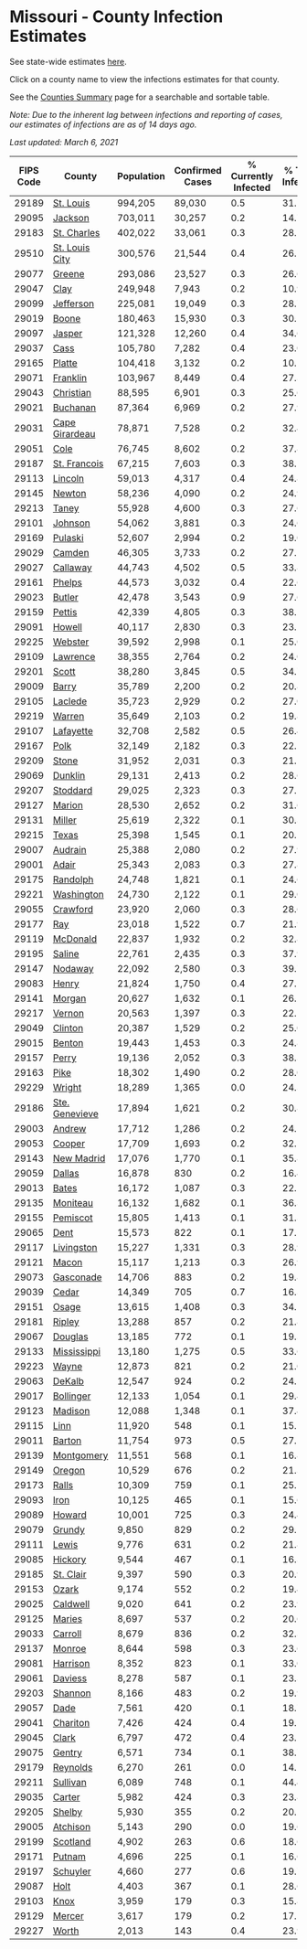 # Missouri - County Infection Estimates

See state-wide estimates [here](/infections/us-mo).

Click on a county name to view the infections estimates for that county.

See the [Counties Summary](/infections/summary-counties) page for a searchable and sortable table.

*Note: Due to the inherent lag between infections and reporting of cases, our estimates of infections are as of 14 days ago.*

*Last updated: March 6, 2021*

|   FIPS Code |                           County |   Population |   Confirmed Cases |   % Currently Infected |   % Total Infected |
|-------------|----------------------------------|--------------|-------------------|------------------------|--------------------|
|       29189 |           [St. Louis](st.-louis) |      994,205 |            89,030 |                    0.5 |               31.1 |
|       29095 |               [Jackson](jackson) |      703,011 |            30,257 |                    0.2 |               14.7 |
|       29183 |       [St. Charles](st.-charles) |      402,022 |            33,061 |                    0.3 |               28.1 |
|       29510 | [St. Louis City](st.-louis-city) |      300,576 |            21,544 |                    0.4 |               26.1 |
|       29077 |                 [Greene](greene) |      293,086 |            23,527 |                    0.3 |               26.6 |
|       29047 |                     [Clay](clay) |      249,948 |             7,943 |                    0.2 |               10.9 |
|       29099 |           [Jefferson](jefferson) |      225,081 |            19,049 |                    0.3 |               28.7 |
|       29019 |                   [Boone](boone) |      180,463 |            15,930 |                    0.3 |               30.1 |
|       29097 |                 [Jasper](jasper) |      121,328 |            12,260 |                    0.4 |               34.6 |
|       29037 |                     [Cass](cass) |      105,780 |             7,282 |                    0.4 |               23.0 |
|       29165 |                 [Platte](platte) |      104,418 |             3,132 |                    0.2 |               10.1 |
|       29071 |             [Franklin](franklin) |      103,967 |             8,449 |                    0.4 |               27.3 |
|       29043 |           [Christian](christian) |       88,595 |             6,901 |                    0.3 |               25.6 |
|       29021 |             [Buchanan](buchanan) |       87,364 |             6,969 |                    0.2 |               27.9 |
|       29031 | [Cape Girardeau](cape-girardeau) |       78,871 |             7,528 |                    0.2 |               32.4 |
|       29051 |                     [Cole](cole) |       76,745 |             8,602 |                    0.2 |               37.8 |
|       29187 |     [St. Francois](st.-francois) |       67,215 |             7,603 |                    0.3 |               38.1 |
|       29113 |               [Lincoln](lincoln) |       59,013 |             4,317 |                    0.4 |               24.8 |
|       29145 |                 [Newton](newton) |       58,236 |             4,090 |                    0.2 |               24.9 |
|       29213 |                   [Taney](taney) |       55,928 |             4,600 |                    0.3 |               27.6 |
|       29101 |               [Johnson](johnson) |       54,062 |             3,881 |                    0.3 |               24.6 |
|       29169 |               [Pulaski](pulaski) |       52,607 |             2,994 |                    0.2 |               19.0 |
|       29029 |                 [Camden](camden) |       46,305 |             3,733 |                    0.2 |               27.1 |
|       29027 |             [Callaway](callaway) |       44,743 |             4,502 |                    0.5 |               33.8 |
|       29161 |                 [Phelps](phelps) |       44,573 |             3,032 |                    0.4 |               22.6 |
|       29023 |                 [Butler](butler) |       42,478 |             3,543 |                    0.9 |               27.6 |
|       29159 |                 [Pettis](pettis) |       42,339 |             4,805 |                    0.3 |               38.2 |
|       29091 |                 [Howell](howell) |       40,117 |             2,830 |                    0.3 |               23.2 |
|       29225 |               [Webster](webster) |       39,592 |             2,998 |                    0.1 |               25.0 |
|       29109 |             [Lawrence](lawrence) |       38,355 |             2,764 |                    0.2 |               24.0 |
|       29201 |                   [Scott](scott) |       38,280 |             3,845 |                    0.5 |               34.7 |
|       29009 |                   [Barry](barry) |       35,789 |             2,200 |                    0.2 |               20.8 |
|       29105 |               [Laclede](laclede) |       35,723 |             2,929 |                    0.2 |               27.0 |
|       29219 |                 [Warren](warren) |       35,649 |             2,103 |                    0.2 |               19.8 |
|       29107 |           [Lafayette](lafayette) |       32,708 |             2,582 |                    0.5 |               26.4 |
|       29167 |                     [Polk](polk) |       32,149 |             2,182 |                    0.3 |               22.2 |
|       29209 |                   [Stone](stone) |       31,952 |             2,031 |                    0.3 |               21.1 |
|       29069 |               [Dunklin](dunklin) |       29,131 |             2,413 |                    0.2 |               28.6 |
|       29207 |             [Stoddard](stoddard) |       29,025 |             2,323 |                    0.3 |               27.5 |
|       29127 |                 [Marion](marion) |       28,530 |             2,652 |                    0.2 |               31.6 |
|       29131 |                 [Miller](miller) |       25,619 |             2,322 |                    0.1 |               30.3 |
|       29215 |                   [Texas](texas) |       25,398 |             1,545 |                    0.1 |               20.1 |
|       29007 |               [Audrain](audrain) |       25,388 |             2,080 |                    0.2 |               27.9 |
|       29001 |                   [Adair](adair) |       25,343 |             2,083 |                    0.3 |               27.8 |
|       29175 |             [Randolph](randolph) |       24,748 |             1,821 |                    0.1 |               24.6 |
|       29221 |         [Washington](washington) |       24,730 |             2,122 |                    0.1 |               29.0 |
|       29055 |             [Crawford](crawford) |       23,920 |             2,060 |                    0.3 |               28.6 |
|       29177 |                       [Ray](ray) |       23,018 |             1,522 |                    0.7 |               21.9 |
|       29119 |             [McDonald](mcdonald) |       22,837 |             1,932 |                    0.2 |               32.8 |
|       29195 |                 [Saline](saline) |       22,761 |             2,435 |                    0.3 |               37.9 |
|       29147 |               [Nodaway](nodaway) |       22,092 |             2,580 |                    0.3 |               39.7 |
|       29083 |                   [Henry](henry) |       21,824 |             1,750 |                    0.4 |               27.1 |
|       29141 |                 [Morgan](morgan) |       20,627 |             1,632 |                    0.1 |               26.2 |
|       29217 |                 [Vernon](vernon) |       20,563 |             1,397 |                    0.3 |               22.5 |
|       29049 |               [Clinton](clinton) |       20,387 |             1,529 |                    0.2 |               25.0 |
|       29015 |                 [Benton](benton) |       19,443 |             1,453 |                    0.3 |               24.8 |
|       29157 |                   [Perry](perry) |       19,136 |             2,052 |                    0.3 |               38.3 |
|       29163 |                     [Pike](pike) |       18,302 |             1,490 |                    0.2 |               28.0 |
|       29229 |                 [Wright](wright) |       18,289 |             1,365 |                    0.0 |               24.3 |
|       29186 | [Ste. Genevieve](ste.-genevieve) |       17,894 |             1,621 |                    0.2 |               30.8 |
|       29003 |                 [Andrew](andrew) |       17,712 |             1,286 |                    0.2 |               24.5 |
|       29053 |                 [Cooper](cooper) |       17,709 |             1,693 |                    0.2 |               32.5 |
|       29143 |         [New Madrid](new-madrid) |       17,076 |             1,770 |                    0.1 |               35.8 |
|       29059 |                 [Dallas](dallas) |       16,878 |               830 |                    0.2 |               16.4 |
|       29013 |                   [Bates](bates) |       16,172 |             1,087 |                    0.3 |               22.2 |
|       29135 |             [Moniteau](moniteau) |       16,132 |             1,682 |                    0.1 |               36.3 |
|       29155 |             [Pemiscot](pemiscot) |       15,805 |             1,413 |                    0.1 |               31.3 |
|       29065 |                     [Dent](dent) |       15,573 |               822 |                    0.1 |               17.5 |
|       29117 |         [Livingston](livingston) |       15,227 |             1,331 |                    0.3 |               28.9 |
|       29121 |                   [Macon](macon) |       15,117 |             1,213 |                    0.3 |               26.9 |
|       29073 |           [Gasconade](gasconade) |       14,706 |               883 |                    0.2 |               19.8 |
|       29039 |                   [Cedar](cedar) |       14,349 |               705 |                    0.7 |               16.3 |
|       29151 |                   [Osage](osage) |       13,615 |             1,408 |                    0.3 |               34.1 |
|       29181 |                 [Ripley](ripley) |       13,288 |               857 |                    0.2 |               21.8 |
|       29067 |               [Douglas](douglas) |       13,185 |               772 |                    0.1 |               19.3 |
|       29133 |       [Mississippi](mississippi) |       13,180 |             1,275 |                    0.5 |               33.6 |
|       29223 |                   [Wayne](wayne) |       12,873 |               821 |                    0.2 |               21.0 |
|       29063 |                 [DeKalb](dekalb) |       12,547 |               924 |                    0.2 |               24.5 |
|       29017 |           [Bollinger](bollinger) |       12,133 |             1,054 |                    0.1 |               29.4 |
|       29123 |               [Madison](madison) |       12,088 |             1,348 |                    0.1 |               37.4 |
|       29115 |                     [Linn](linn) |       11,920 |               548 |                    0.1 |               15.5 |
|       29011 |                 [Barton](barton) |       11,754 |               973 |                    0.5 |               27.5 |
|       29139 |         [Montgomery](montgomery) |       11,551 |               568 |                    0.1 |               16.8 |
|       29149 |                 [Oregon](oregon) |       10,529 |               676 |                    0.2 |               21.3 |
|       29173 |                   [Ralls](ralls) |       10,309 |               759 |                    0.1 |               25.1 |
|       29093 |                     [Iron](iron) |       10,125 |               465 |                    0.1 |               15.6 |
|       29089 |                 [Howard](howard) |       10,001 |               725 |                    0.3 |               24.4 |
|       29079 |                 [Grundy](grundy) |        9,850 |               829 |                    0.2 |               29.2 |
|       29111 |                   [Lewis](lewis) |        9,776 |               631 |                    0.2 |               21.8 |
|       29085 |               [Hickory](hickory) |        9,544 |               467 |                    0.1 |               16.3 |
|       29185 |           [St. Clair](st.-clair) |        9,397 |               590 |                    0.3 |               20.9 |
|       29153 |                   [Ozark](ozark) |        9,174 |               552 |                    0.2 |               19.4 |
|       29025 |             [Caldwell](caldwell) |        9,020 |               641 |                    0.2 |               23.9 |
|       29125 |                 [Maries](maries) |        8,697 |               537 |                    0.2 |               20.6 |
|       29033 |               [Carroll](carroll) |        8,679 |               836 |                    0.2 |               32.3 |
|       29137 |                 [Monroe](monroe) |        8,644 |               598 |                    0.3 |               23.6 |
|       29081 |             [Harrison](harrison) |        8,352 |               823 |                    0.1 |               33.0 |
|       29061 |               [Daviess](daviess) |        8,278 |               587 |                    0.1 |               23.3 |
|       29203 |               [Shannon](shannon) |        8,166 |               483 |                    0.2 |               19.9 |
|       29057 |                     [Dade](dade) |        7,561 |               420 |                    0.1 |               18.7 |
|       29041 |             [Chariton](chariton) |        7,426 |               424 |                    0.4 |               19.5 |
|       29045 |                   [Clark](clark) |        6,797 |               472 |                    0.4 |               23.2 |
|       29075 |                 [Gentry](gentry) |        6,571 |               734 |                    0.1 |               38.7 |
|       29179 |             [Reynolds](reynolds) |        6,270 |               261 |                    0.0 |               14.1 |
|       29211 |             [Sullivan](sullivan) |        6,089 |               748 |                    0.1 |               44.4 |
|       29035 |                 [Carter](carter) |        5,982 |               424 |                    0.3 |               23.8 |
|       29205 |                 [Shelby](shelby) |        5,930 |               355 |                    0.2 |               20.2 |
|       29005 |             [Atchison](atchison) |        5,143 |               290 |                    0.0 |               19.6 |
|       29199 |             [Scotland](scotland) |        4,902 |               263 |                    0.6 |               18.6 |
|       29171 |                 [Putnam](putnam) |        4,696 |               225 |                    0.1 |               16.6 |
|       29197 |             [Schuyler](schuyler) |        4,660 |               277 |                    0.6 |               19.7 |
|       29087 |                     [Holt](holt) |        4,403 |               367 |                    0.1 |               28.6 |
|       29103 |                     [Knox](knox) |        3,959 |               179 |                    0.3 |               15.8 |
|       29129 |                 [Mercer](mercer) |        3,617 |               179 |                    0.2 |               17.5 |
|       29227 |                   [Worth](worth) |        2,013 |               143 |                    0.4 |               23.9 |
